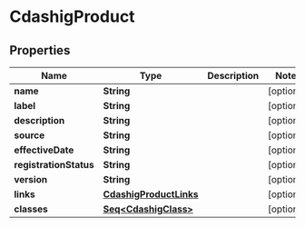 

# CdashigProduct


## Properties

Name | Type | Description | Notes
------------ | ------------- | ------------- | -------------
**name** | **String** |  |  [optional]
**label** | **String** |  |  [optional]
**description** | **String** |  |  [optional]
**source** | **String** |  |  [optional]
**effectiveDate** | **String** |  |  [optional]
**registrationStatus** | **String** |  |  [optional]
**version** | **String** |  |  [optional]
**links** | [**CdashigProductLinks**](CdashigProductLinks.md) |  |  [optional]
**classes** | [**Seq&lt;CdashigClass&gt;**](CdashigClass.md) |  |  [optional]



